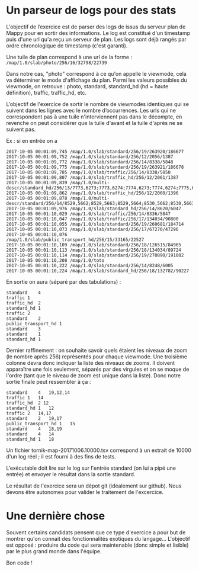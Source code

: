 # Un parseur de logs pour des stats

L'objectif de l’exercice est de parser des logs de issus du serveur plan de Mappy pour en sortir des informations.
Le log est constitué d'un timestamp puis d'une url qu'a reçu un serveur de plan.
Les logs sont déjà rangés par ordre chronologique de timestamp (c'est garanti).

Une tuile de plan correspond à une url de la forme :
``/map/1.0/slab/photo/256/16/32798/22739``

Dans notre cas, "photo" correspond à ce qu'on appelle le viewmode, cela va déterminer le mode d'affichage du plan. Parmi les valeurs possibles du viewmode, on retrouve : photo, standard, standard_hd (hd = haute définition), traffic, traffic_hd, etc.

L’objectif de l'exercice de sortir le nombre de viewmodes identiques qui se suivent dans les lignes avec le nombre d’occurrences. Les urls qui ne correspondent pas à une tuile n'interviennent pas dans le décompte, en revenche on peut considérer que la tuile d'avant et la tuile d'après ne se suivent pas.

Ex : si en entrée on a 

````
2017-10-05 00:01:09,745 /map/1.0/slab/standard/256/19/263920/186677
2017-10-05 00:01:09,752 /map/1.0/slab/standard/256/12/2056/1387
2017-10-05 00:01:09,772 /map/1.0/slab/standard/256/14/8338/5848
2017-10-05 00:01:09,775 /map/1.0/slab/standard/256/19/263921/186678
2017-10-05 00:01:09,785 /map/1.0/slab/traffic/256/14/8338/5850
2017-10-05 00:01:09,807 /map/1.0/slab/traffic_hd/256/12/2061/1387
2017-10-05 00:01:09,839 /map/1.0/multi-descr/standard_hd/256/13/7773,6273;7773,6274;7774,6273;7774,6274;7775,6273;7775,6274;7776,6273;7776,6274;7777,6273;7777,6274;7778,6273;7778,6274
2017-10-05 00:01:09,862 /map/1.0/slab/traffic_hd/256/12/2060/1396
2017-10-05 00:01:09,878 /map/1.0/multi-descr/standard/256/14/8529,5662;8529,5663;8529,5664;8530,5662;8530,5663;8530,5664;8531,5662;8531,5663;8531,5664;8532,5662;8532,5663;8532,5664;8533,5662;8533,5663;8533,5664
2017-10-05 00:01:09,976 /map/1.0/slab/standard_hd/256/14/8620/6047
2017-10-05 00:01:10,029 /map/1.0/slab/traffic/256/14/8336/5847
2017-10-05 00:01:10,047 /map/1.0/slab/traffic/256/17/134034/90800
2017-10-05 00:01:10,055 /map/1.0/slab/standard/256/19/260681/184714
2017-10-05 00:01:10,073 /map/1.0/slab/standard/256/17/67270/47296
2017-10-05 00:01:10,076 /map/1.0/slab/public_transport_hd/256/15/33165/22527
2017-10-05 00:01:10,109 /map/1.0/slab/standard/256/18/126515/84965
2017-10-05 00:01:10,113 /map/1.0/slab/standard/256/18/134034/89724
2017-10-05 00:01:10,114 /map/1.0/slab/standard/256/19/270890/191082
2017-10-05 00:01:10,208 /map/1.0/toto
2017-10-05 00:01:10,222 /map/1.0/slab/standard/256/14/8248/6005
2017-10-05 00:01:10,224 /map/1.0/slab/standard_hd/256/18/132782/90227
````


En sortie on aura (séparé par des tabulations) :
````
standard    4
traffic 1
traffic_hd  2
standard_hd 1
traffic 2
standard    2
public_transport_hd 1
standard    3
standard    1
standard_hd 1
````

Dernier raffinement : on souhaite savoir quels étaient les niveaux de zoom (le nombre après 256) représentés pour chaque viewmode.
Une troisième colonne devra donc indiquer la liste des niveaux de zooms. Il doivent apparaître une fois seulement, séparés par des virgules et on se moque de l'ordre (tant que le niveau de zoom est unique dans la liste). Donc notre sortie finale peut ressembler à ça :

````
standard    4   19,12,14
traffic 1   14
traffic_hd  2 12 
standard_hd 1   12
traffic 2   14,17
standard    2   19,17
public_transport_hd 1   15
standard    4   18,19
standard    4   14
standard_hd 1   18
````
Un fichier tornik-map-20171006.10000.tsv correspond à un extrait de 10000 d'un log réel ; il est fourni à des fins de tests.

L’exécutable doit lire sur le log sur l'entrée standard (on lui a pipé une entrée) et envoyer le résultat dans la sortie standard.

Le résultat de l'exercice sera un dépot git (idéalement sur github). Nous devons être autonomes pour valider le traitement de l'excercice.

# Une dernière chose 
Souvent certains candidats pensent que ce type d'exercice a pour but de montrer qu'on connait des fonctionnalités exotiques du langage... L'objectif est opposé : produire du code qui sera maintenable (donc simple et lisible) par le plus grand monde dans l'équipe.

Bon code !



